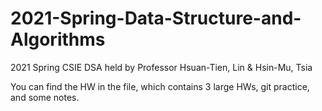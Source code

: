 # 2021-Spring-Data-Structure-and-Algorithms
2021 Spring CSIE DSA held by Professor Hsuan-Tien, Lin &amp; Hsin-Mu, Tsia

You can find the HW in the file, which contains 3 large HWs, git practice, and some notes.
